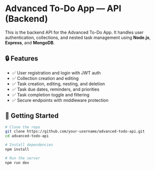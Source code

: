
# Advanced To-Do App — API (Backend)

This is the backend API for the Advanced To-Do App. It handles user authentication, collections, and nested task management using **Node.js**, **Express**, and **MongoDB**.

## 🔒 Features

- ✅ User registration and login with JWT auth
- ✅ Collection creation and editing
- ✅ Task creation, editing, nesting, and deletion
- ✅ Task due dates, reminders, and priorities
- ✅ Task completion toggle and filtering
- ✅ Secure endpoints with middleware protection

## 🚀 Getting Started

```bash
# Clone the repo
git clone https://github.com/your-username/advanced-todo-api.git
cd advanced-todo-api

# Install dependencies
npm install

# Run the server
npm run dev
